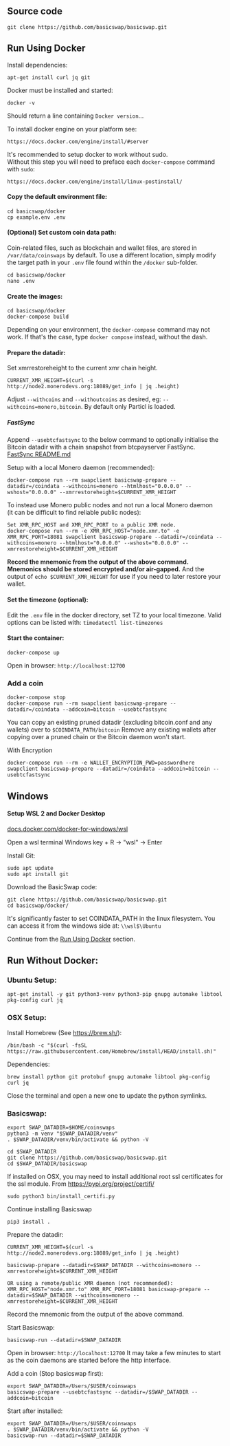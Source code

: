 
## Source code

    git clone https://github.com/basicswap/basicswap.git


## Run Using Docker


Install dependencies:

    apt-get install curl jq git


Docker must be installed and started:

    docker -v

Should return a line containing `Docker version`...


To install docker engine on your platform see:

    https://docs.docker.com/engine/install/#server


It's recommended to setup docker to work without sudo.<br>
Without this step you will need to preface each `docker-compose` command with `sudo`:

    https://docs.docker.com/engine/install/linux-postinstall/


#### Copy the default environment file:

    cd basicswap/docker
    cp example.env .env


#### (Optional) Set custom coin data path:

Coin-related files, such as blockchain and wallet files, are stored in `/var/data/coinswaps` by default. To use a different location, simply modify the target path in your `.env` file found within the `/docker` sub-folder.

    cd basicswap/docker
    nano .env

#### Create the images:

    cd basicswap/docker
    docker-compose build

Depending on your environment, the `docker-compose` command may not work. If that's the case, type `docker compose` instead, without the dash.

#### Prepare the datadir:

Set xmrrestoreheight to the current xmr chain height.

    CURRENT_XMR_HEIGHT=$(curl -s http://node2.monerodevs.org:18089/get_info | jq .height)

Adjust `--withcoins` and `--withoutcoins` as desired, eg: `--withcoins=monero,bitcoin`.  By default only Particl is loaded.

##### FastSync

Append `--usebtcfastsync` to the below command to optionally initialise the Bitcoin datadir with a chain snapshot from btcpayserver FastSync.<br>
[FastSync README.md](https://github.com/btcpayserver/btcpayserver-docker/blob/master/contrib/FastSync/README.md)


Setup with a local Monero daemon (recommended):

    docker-compose run --rm swapclient basicswap-prepare --datadir=/coindata --withcoins=monero --htmlhost="0.0.0.0" --wshost="0.0.0.0" --xmrrestoreheight=$CURRENT_XMR_HEIGHT


To instead use Monero public nodes and not run a local Monero daemon<br>(it can be difficult to find reliable public nodes):

    Set XMR_RPC_HOST and XMR_RPC_PORT to a public XMR node.
    docker-compose run --rm -e XMR_RPC_HOST="node.xmr.to" -e XMR_RPC_PORT=18081 swapclient basicswap-prepare --datadir=/coindata --withcoins=monero --htmlhost="0.0.0.0" --wshost="0.0.0.0" --xmrrestoreheight=$CURRENT_XMR_HEIGHT


**Record the mnemonic from the output of the above command.**
**Mnemonics should be stored encrypted and/or air-gapped.**
And the output of `echo $CURRENT_XMR_HEIGHT` for use if you need to later restore your wallet.

#### Set the timezone (optional):

Edit the `.env` file in the docker directory, set TZ to your local timezone.
Valid options can be listed with: `timedatectl list-timezones`


#### Start the container:

    docker-compose up

Open in browser: `http://localhost:12700`



### Add a coin

    docker-compose stop
    docker-compose run --rm swapclient basicswap-prepare --datadir=/coindata --addcoin=bitcoin --usebtcfastsync

You can copy an existing pruned datadir (excluding bitcoin.conf and any wallets) over to `$COINDATA_PATH/bitcoin`
Remove any existing wallets after copying over a pruned chain or the Bitcoin daemon won't start.


With Encryption

    docker-compose run --rm -e WALLET_ENCRYPTION_PWD=passwordhere swapclient basicswap-prepare --datadir=/coindata --addcoin=bitcoin --usebtcfastsync


## Windows

#### Setup WSL 2 and Docker Desktop
[docs.docker.com/docker-for-windows/wsl](https://docs.docker.com/docker-for-windows/wsl/)


Open a wsl terminal
Windows key + R -> "wsl" -> Enter


Install Git:

    sudo apt update
    sudo apt install git


Download the BasicSwap code:

    git clone https://github.com/basicswap/basicswap.git
    cd basicswap/docker/


It's significantly faster to set COINDATA_PATH in the linux filesystem.
You can access it from the windows side at: `\\wsl$\Ubuntu`

Continue from the [Run Using Docker](#run-using-docker) section.


## Run Without Docker:


### Ubuntu Setup:

    apt-get install -y git python3-venv python3-pip gnupg automake libtool pkg-config curl jq

### OSX Setup:

Install Homebrew (See https://brew.sh/):

    /bin/bash -c "$(curl -fsSL https://raw.githubusercontent.com/Homebrew/install/HEAD/install.sh)"

Dependencies:

    brew install python git protobuf gnupg automake libtool pkg-config curl jq

Close the terminal and open a new one to update the python symlinks.


### Basicswap:

    export SWAP_DATADIR=$HOME/coinswaps
    python3 -m venv "$SWAP_DATADIR/venv"
    . $SWAP_DATADIR/venv/bin/activate && python -V

    cd $SWAP_DATADIR
    git clone https://github.com/basicswap/basicswap.git
    cd $SWAP_DATADIR/basicswap


If installed on OSX, you may need to install additional root ssl certificates for the ssl module.
From https://pypi.org/project/certifi/

    sudo python3 bin/install_certifi.py


Continue installing Basicswap

    pip3 install .


Prepare the datadir:

    CURRENT_XMR_HEIGHT=$(curl -s http://node2.monerodevs.org:18089/get_info | jq .height)

    basicswap-prepare --datadir=$SWAP_DATADIR --withcoins=monero --xmrrestoreheight=$CURRENT_XMR_HEIGHT

    OR using a remote/public XMR daemon (not recommended):
    XMR_RPC_HOST="node.xmr.to" XMR_RPC_PORT=18081 basicswap-prepare --datadir=$SWAP_DATADIR --withcoins=monero --xmrrestoreheight=$CURRENT_XMR_HEIGHT


Record the mnemonic from the output of the above command.

Start Basicswap:

    basicswap-run --datadir=$SWAP_DATADIR


Open in browser: `http://localhost:12700`
It may take a few minutes to start as the coin daemons are started before the http interface.


Add a coin (Stop basicswap first):

    export SWAP_DATADIR=/Users/$USER/coinswaps
    basicswap-prepare --usebtcfastsync --datadir=/$SWAP_DATADIR --addcoin=bitcoin


Start after installed:

    export SWAP_DATADIR=/Users/$USER/coinswaps
    . $SWAP_DATADIR/venv/bin/activate && python -V
    basicswap-run --datadir=$SWAP_DATADIR
